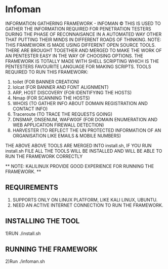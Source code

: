 # Infoman
INFORMATION GATHERING FRAMEWORK - INFOMAN ©
THIS IS USED TO GATHER THE INFORMATION REQUIRED
FOR
PENETRATION TESTERS DURING THE PHASE OF RECONNAISANCE IN A AUTOMATED WAY OTHER THAT PUTTING THEIR MINDS
IN DIFFERENT ROADS OF THINKING.
NOTE: THIS FRAMEWORK IS MADE USING DIFFERENT OPEN SOURCE TOOLS. THERE ARE BROUGHT TOGETHER AND MERGED
TO MAKE THE WORK OF AN PENTESTER EASY IN THE WAY OF CHOOSING OPTIONS.
THE FRAMEWORK IS TOTALLY MADE WITH SHELL SCRIPTING WHICH IS THE PENTESTERS FAVOURITE LANGUAGE FOR
MAKING SCRIPTS.
TOOLS REQUIRED TO RUN THIS FRAMEWORK:
1) toilet (FOR BANNER CREATION)
2) lolcat (FOR BANNER AND FONT ALIGNMENT)
3) ARP, HOST DISCOVERY (FOR IDENTIFYING THE HOSTS)
4) Nmap (FOR SCANNING THE HOSTS)
5) WHOIS (TO GATHER INFO ABOUT DOMAIN REGISTRATION AND CONTACT INFO)
6) Traceroute (TO TRACE THE REQUESTS GOING)
7) DNSMAP, DNSENUM, WAFW00F (FOR DOMAIN ENUMERATION AND WEB APPLICATION FIREWALL DETECTION)
8) HARVESTER (TO REFLECT THE UN PROTECTED INFORMATION OF AN ORGANISATION LIKE EMAILS & MOBILE
NUMBERS)

THE ABOVE ABOVE TOOLS ARE MERGED INTO install.sh, IF YOU RUN install.sh FILE ALL THE TOOLS WILL BE INSTALLED AND WILL BE ABLE TO RUN THE FRAMEWORK CORRECTLY

** NOTE: KALILINUX PROVIDE GOOD EXPERIENCE FOR RUNNING THE FRAMEWORK. **

## REQUIREMENTS ##
1) SUPPORTS ONLY ON LINUX PLATFORM, LIKE KALI LINUX, UBUNTU.
2) NEED AN ACTIVE INTERNET CONNECTION TO RUN THE FRAMEWORK.

## INSTALLING THE TOOL ##
1)RUN ./install.sh

## RUNNING THE FRAMEWORK ##
2)Run ./infoman.sh
